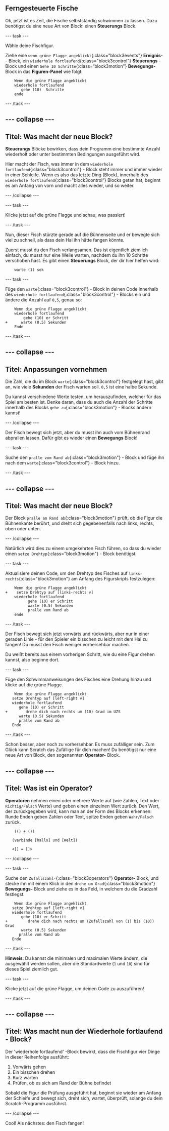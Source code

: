 ## Ferngesteuerte Fische

Ok, jetzt ist es Zeit, die Fische selbstständig schwimmen zu lassen. Dazu benötigst du eine neue Art von Block: einen **Steuerungs** Block.

\--- task \---

Wähle deine Fischfigur.

Ziehe eine `wenn grüne Flagge angeklickt`{:class="block3events"} **Ereignis-** - Block, ein `wiederhole fortlaufend`{:class="block3control"} **Steuerungs** - Block und einen `Gehe 10 Schritte`{:class=“block3motion"} **Bewegungs-** Block in das **Figuren-Panel** wie folgt:

```blocks3
    Wenn die grüne Flagge angeklickt
    wiederhole fortlaufend 
       gehe (10)  Schritte
    ende
```

\--- /task \---

## \--- collapse \---

## Titel: Was macht der neue Block?

**Steuerungs** Blöcke bewirken, dass dein Programm eine bestimmte Anzahl wiederholt oder unter bestimmten Bedingungen ausgeführt wird.

Hier macht der Fisch, was immer in dem `wiederhole fortlaufend`{:class="block3control"} - Block steht immer und immer wieder in einer Schleife. Wenn es also das letzte Ding (Block), innerhalb des `wiederhole fortlaufend`{:class="block3control“} Blocks getan hat, beginnt es am Anfang von vorn und macht alles wieder, und so weiter.

\--- /collapse \---

\--- task \---

Klicke jetzt auf die grüne Flagge und schau, was passiert!

\--- /task \---

Nun, dieser Fisch stürzte gerade auf die Bühnenseite und er bewegte sich viel zu schnell, als dass dein Hai ihn hätte fangen könnte.

Zuerst musst du den Fisch verlangsamen. Das ist eigentlich ziemlich einfach, du musst nur eine Weile warten, nachdem du ihn 10 Schritte verschoben hast. Es gibt einen **Steuerungs** Block, der dir hier helfen wird:

```blocks3
    warte (1) sek
```

\--- task \---

Füge den `warte`{:class="block3control"} - Block in deinen Code innerhalb des `wiederhole fortlaufend`{:class="block3control"} - Blocks ein und ändere die Anzahl auf `0,5`, genau so:

```blocks3
    Wenn die grüne Flagge angeklickt
    wiederhole fortlaufend 
        gehe (10) er Schritt
+      warte (0.5) Sekunden
    Ende
```

\--- /task \---

## \--- collapse \---

## Titel: Anpassungen vornehmen

Die Zahl, die du im Block `warte`{:class="block3control"} festgelegt hast, gibt an, wie viele **Sekunden** der Fisch warten soll. `0,5` ist eine halbe Sekunde.

Du kannst verschiedene Werte testen, um herauszufinden, welcher für das Spiel am besten ist. Denke daran, dass du auch die Anzahl der Schritte innerhalb des Blocks `gehe zu`{:class="block3motion"} - Blocks ändern kannst!

\--- /collapse \---

Der Fisch bewegt sich jetzt, aber du musst ihn auch vom Bühnenrand abprallen lassen. Dafür gibt es wieder einen **Bewegungs** Block!

\--- task \---

Suche den `pralle vom Rand ab`{:class="block3motion"} - Block und füge ihn nach dem `warte`{:class="block3control"} - Block hinzu.

\--- /task \---

## \--- collapse \---

## Titel: Was macht der neue Block?

Der Block `pralle am Rand ab`{:class="block3motion"} prüft, ob die Figur die Bühnenkante berührt, und dreht sich gegebenenfalls nach links, rechts, oben oder unten.

\--- /collapse \---

Natürlich wird dies zu einem umgekehrten Fisch führen, so dass du wieder einen `setze Drehtyp`{:class="block3motion"} - Block benötigst.

\--- task \---

Aktualisiere deinen Code, um den Drehtyp des Fisches auf `links-rechts`{:class="block3motion"} am Anfang des Figurskripts festzulegen:

```blocks3
    Wenn die grüne Flagge angeklickt
+    setze Drehtyp auf [links-rechts v]
    wiederhole fortlaufend 
          gehe (10) er Schritt
          warte (0.5) Sekunden
          pralle vom Rand ab
    ende
```

\--- /task \---

Der Fisch bewegt sich jetzt vorwärts und rückwärts, aber nur in einer geraden Linie - für den Spieler ein bisschen zu leicht mit dem Hai zu fangen! Du musst den Fisch weniger vorhersehbar machen.

Du weißt bereits aus einem vorherigen Schritt, wie du eine Figur drehen kannst, also beginne dort.

\--- task \---

Füge den Schwimmanweisungen des Fisches eine Drehung hinzu und klicke auf die grüne Flagge.

```blocks3
    Wenn die grüne Flagge angeklickt
   setze Drehtyp auf [left-right v]
   wiederhole fortlaufend 
      gehe (10) er Schritt
+        drehe dich nach rechts um (10) Grad im UZS
      warte (0.5) Sekunden
      pralle vom Rand ab
   Ende
```

\--- /task \---

Schon besser, aber noch zu vorhersehbar. Es muss zufälliger sein. Zum Glück kann Scratch das Zufällige für dich machen! Du benötigst nur eine neue Art von Block, den sogenannten **Operator-** Block.

## \--- collapse \---

## Titel: Was ist ein Operator?

**Operatoren** nehmen einen oder mehrere Werte auf (wie Zahlen, Text oder `Richtig/Falsch` Werte) und geben einen einzelnen Wert zurück. Den Wert, der zurückgegeben wird, kann man an der Form des Blocks erkennen: Runde Enden geben Zahlen oder Text, spitze Enden geben `Wahr/Falsch` zurück.

```blocks3
    (() + ())

   (verbinde [hallo] und [Welt])

   <[] = []>
```

\--- /collapse \---

\--- task \---

Suche den `Zufallszahl-`{:class="block3operators"} **Operator-** Block, und stecke ihn mit einem Klick in den `drehe um Grad`{:class="block3motion"} **Bewegungs-** Block und ziehe es in das Feld, in welchem du die Gradzahl festlegst.

```blocks3
    Wenn die grüne Flagge angeklickt
   setze Drehtyp auf [left-right v]
   wiederhole fortlaufend 
       gehe (10) er Schritt
+         drehe dich nach rechts um (Zufallszahl von (1) bis (10)) Grad
       warte (0.5) Sekunden
      pralle vom Rand ab
   Ende
```

\--- /task \---

**Hinweis**: Du kannst die minimalen und maximalen Werte ändern, die ausgewählt werden sollen, aber die Standardwerte (`1` und `10`) sind für dieses Spiel ziemlich gut.

\--- task \---

Klicke jetzt auf die grüne Flagge, um deinen Code zu auszuführen!

\--- /task \---

## \--- collapse \---

## Titel: Was macht nun der Wiederhole fortlaufend - Block?

Der 'wiederhole fortlaufend' -Block bewirkt, dass die Fischfigur vier Dinge in dieser Reihenfolge ausführt:

1. Vorwärts gehen
2. Ein bisschen drehen
3. Kurz warten
4. Prüfen, ob es sich am Rand der Bühne befindet

Sobald die Figur die Prüfung ausgeführt hat, beginnt sie wieder am Anfang der Schleife und bewegt sich, dreht sich, wartet, überprüft, solange du dein Scratch-Programm ausführst.

\--- /collapse \---

Cool! Als nächstes: den Fisch fangen!